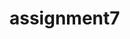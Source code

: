 # assignment7
<html>
<head>
    <style> table,tr, td
    {
    border: solid black;
    width: 33%;
    text-align: center;
    border-collapse: collapse; background-color:lightblue;
    }
    table { margin: auto; }
    </style>
    <script>
    document.write( "<table><tr><thcolspan='3'> NUMBERS FROM 0 TO 10 WITH THEIR SQUARES AND CUBES </th></tr>" );
    document.write( "<tr><td>Number</td><td>Square</td><td>Cube</td></tr>" );
    for(var n=0; n<=10; n++)
    {
    document.write( "<tr><td>" + n + "</td><td>" + n*n + "</td><td>" + n*n*n + "</td></tr>" ) ;
    }
    document.write( "</table>" ) ;
    </script>
    </head>
    </html>
    
    
     
    
    
